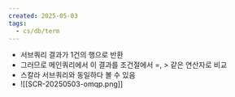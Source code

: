 ```yaml
---
created: 2025-05-03
tags:
  - cs/db/term
---
```

- 서브쿼리 결과가 1건의 행으로 반환
- 그러므로 메인쿼리에서 이 결과를 조건절에서 =, > 같은 연산자로 비교
- 스칼라 서브쿼리와 동일하다 볼 수 있음
- ![[SCR-20250503-omqp.png]]